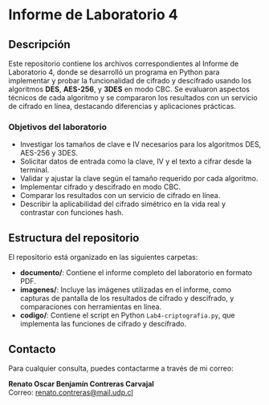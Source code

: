 # Informe de Laboratorio 4

## Descripción

Este repositorio contiene los archivos correspondientes al Informe de Laboratorio 4, donde se desarrolló un programa en Python para implementar y probar la funcionalidad de cifrado y descifrado usando los algoritmos **DES**, **AES-256**, y **3DES** en modo CBC. Se evaluaron aspectos técnicos de cada algoritmo y se compararon los resultados con un servicio de cifrado en línea, destacando diferencias y aplicaciones prácticas.

### Objetivos del laboratorio

- Investigar los tamaños de clave e IV necesarios para los algoritmos DES, AES-256 y 3DES.
- Solicitar datos de entrada como la clave, IV y el texto a cifrar desde la terminal.
- Validar y ajustar la clave según el tamaño requerido por cada algoritmo.
- Implementar cifrado y descifrado en modo CBC.
- Comparar los resultados con un servicio de cifrado en línea.
- Describir la aplicabilidad del cifrado simétrico en la vida real y contrastar con funciones hash.

## Estructura del repositorio

El repositorio está organizado en las siguientes carpetas:

- **documento/**: Contiene el informe completo del laboratorio en formato PDF.
- **imagenes/**: Incluye las imágenes utilizadas en el informe, como capturas de pantalla de los resultados de cifrado y descifrado, y comparaciones con herramientas en línea.
- **codigo/**: Contiene el script en Python `Lab4-criptografia.py`, que implementa las funciones de cifrado y descifrado.

## Contacto

Para cualquier consulta, puedes contactarme a través de mi correo:

**Renato Oscar Benjamín Contreras Carvajal**  
Correo: renato.contreras@mail.udp.cl

